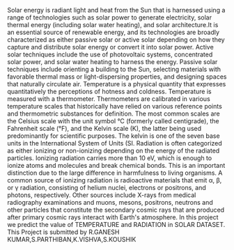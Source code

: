 Solar energy is radiant light and heat from the Sun that is harnessed using a range of technologies such as solar power to generate electricity, solar thermal energy (including solar water heating), and solar architecture.It is an essential source of renewable energy, and its technologies are broadly characterized as either passive solar or active solar depending on how they capture and distribute solar energy or convert it into solar power. Active solar techniques include the use of photovoltaic systems, concentrated solar power, and solar water heating to harness the energy. Passive solar techniques include orienting a building to the Sun, selecting materials with favorable thermal mass or light-dispersing properties, and designing spaces that naturally circulate air. Temperature is a physical quantity that expresses quantitatively the perceptions of hotness and coldness. Temperature is measured with a thermometer. Thermometers are calibrated in various temperature scales that historically have relied on various reference points and thermometric substances for definition. The most common scales are the Celsius scale with the unit symbol °C (formerly called centigrade), the Fahrenheit scale (°F), and the Kelvin scale (K), the latter being used predominantly for scientific purposes. The kelvin is one of the seven base units in the International System of Units (SI. Radiation is often categorized as either ionizing or non-ionizing depending on the energy of the radiated particles. Ionizing radiation carries more than 10 eV, which is enough to ionize atoms and molecules and break chemical bonds. This is an important distinction due to the large difference in harmfulness to living organisms. A common source of ionizing radiation is radioactive materials that emit α, β, or γ radiation, consisting of helium nuclei, electrons or positrons, and photons, respectively. Other sources include X-rays from medical radiography examinations and muons, mesons, positrons, neutrons and other particles that constitute the secondary cosmic rays that are produced after primary cosmic rays interact with Earth's atmosphere. In this project we predict the value of TEMPERATURE and RADIATION in SOLAR DATASET. This Project is submitted by R.GANESH KUMAR,S.PARTHIBAN,K.VISHVA,S.KOUSHIK
